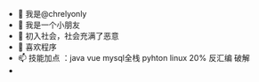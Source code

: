- 👋 我是@chrelyonly
- 👀 我是一个小朋友
- 🌱 初入社会，社会充满了恶意
- 💞️ 喜欢程序
- 📫 技能加点 ：java vue mysql全栈 pyhton linux 20% 反汇编 破解
-
<!---
chrelyonly/chrelyonly is a ✨ special ✨ repository because its `README.md` (this file) appears on your GitHub profile.
You can click the Preview link to take a look at your changes.
--->

